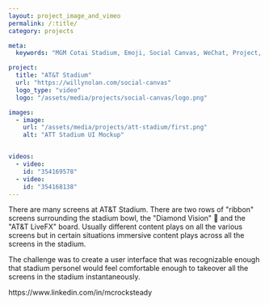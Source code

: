 ```yaml
---
layout: project_image_and_vimeo
permalink: /:title/
category: projects

meta:
  keywords: "MGM Cotai Stadium, Emoji, Social Canvas, WeChat, Project, GUI, Software"

project:
  title: "AT&T Stadium"
  url: "https://willynolan.com/social-canvas"
  logo_type: "video"
  logo: "/assets/media/projects/social-canvas/logo.png"

images:
  - image:
    url: "/assets/media/projects/att-stadium/first.png"
    alt: "ATT Stadium UI Mockup"


videos:
  - video:
    id: "354169578"
  - video:
    id: "354168138"
---
```

<p>
There are many screens at AT&T Stadium. There are two rows of "ribbon" screens surrounding the stadium bowl, the
"Diamond Vision" 💎 and the "AT&T LiveFX" board. Usually different content plays on all the various
screens but in certain situations immersive content plays across all the screens in the stadium.
</p>

<p>
The challenge was to create a user interface that was recognizable enough that stadium personel would feel
comfortable enough to takeover all the screens in the stadium instantaneously. 
</p>

<p>
https://www.linkedin.com/in/mcrocksteady
</p>
